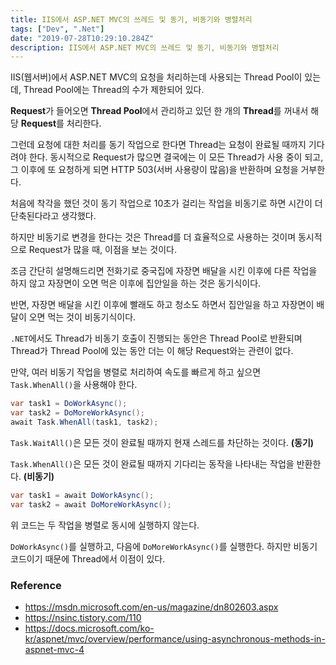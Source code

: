 ```yaml
---
title: IIS에서 ASP.NET MVC의 쓰레드 및 동기, 비동기와 병렬처리
tags: ["Dev", ".Net"]
date: "2019-07-28T10:29:10.284Z"
description: IIS에서 ASP.NET MVC의 쓰레드 및 동기, 비동기와 병렬처리
---
```


IIS(웹서버)에서 ASP.NET MVC의 요청을 처리하는데 사용되는 Thread Pool이 있는데, Thread Pool에는 Thread의 수가 제한되어 있다.

**Request**가 들어오면 **Thread Pool**에서 관리하고 있던 한 개의 **Thread**를 꺼내서 해당 **Request**를 처리한다.

그런데 요청에 대한 처리를 동기 작업으로 한다면 Thread는 요청이 완료될 때까지 기다려야 한다.
동시적으로 Request가 많으면 결국에는 이 모든 Thread가 사용 중이 되고,
그 이후에 또 요청하게 되면 HTTP 503(서버 사용량이 많음)을 반환하며 요청을 거부한다.

처음에 착각을 했던 것이 동기 작업으로 10초가 걸리는 작업을 비동기로 하면 시간이 더 단축된다라고 생각했다.

하지만 비동기로 변경을 한다는 것은 Thread를 더 효율적으로 사용하는 것이며 동시적으로 Request가 많을 때, 이점을 보는 것이다.

조금 간단히 설명해드리면 전화기로 중국집에 자장면 배달을 시킨 이후에 다른 작업을 하지 않고 자장면이 오면 먹은 이후에 집안일을 하는 것은 동기식이다.

반면, 자장면 배달을 시킨 이후에 빨래도 하고 청소도 하면서 집안일을 하고 자장면이 배달이 오면 먹는 것이 비동기식이다.

`.NET`에서도 Thread가 비동기 호출이 진행되는 동안은 Thread Pool로 반환되며 Thread가 Thread Pool에 있는 동안 더는 이 해당 Request와는 관련이 없다.

만약, 여러 비동기 작업을 병렬로 처리하여 속도를 빠르게 하고 싶으면 `Task.WhenAll()`을 사용해야 한다.

```csharp
var task1 = DoWorkAsync();
var task2 = DoMoreWorkAsync();
await Task.WhenAll(task1, task2);
```

`Task.WaitAll()`은 모든 것이 완료될 때까지 현재 스레드를 차단하는 것이다. **(동기)**

`Task.WhenAll()`은 모든 것이 완료될 때까지 기다리는 동작을 나타내는 작업을 반환한다. **(비동기)**

```csharp
var task1 = await DoWorkAsync();
var task2 = await DoMoreWorkAsync();
```

위 코드는 두 작업을 병렬로 동시에 실행하지 않는다.

`DoWorkAsync()`를 실행하고, 다음에 `DoMoreWorkAsync()`를 실행한다. 하지만 비동기 코드이기 때문에 Thread에서 이점이 있다.

### Reference
- https://msdn.microsoft.com/en-us/magazine/dn802603.aspx
- https://nsinc.tistory.com/110
- https://docs.microsoft.com/ko-kr/aspnet/mvc/overview/performance/using-asynchronous-methods-in-aspnet-mvc-4